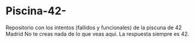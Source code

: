 # Piscina-42-
Repositorio con los intentos (fallidos y funcionales) de la piscuna de 42 Madrid
No te creas nada de lo que veas aquí. La respuesta siempre es 42.
